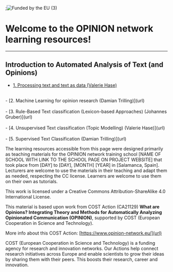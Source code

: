 
;![Funded by the EU (3)](https://github.com/user-attachments/assets/604b013b-b67c-4db5-a84b-27a1981039b7)

# Welcome to the OPINION network learning resources! 
---

## Introduction to Automated Analysis of Text (and Opinions) <br>
- [1. Processing text and text as data (Valerie Hase)](url) <br>
<br>
- [2. Machine Learning for opinion research (Damian Trilling)](url) <br>
<br>
- [3. Rule-Based Text classification (Lexicon-based Approaches) (Johannes Gruber)](url) <br>
<br>
- [4. Unsupervised Text classification (Topic Modelling) (Valerie Hase)](url) <br>
<br>
- [5. Supervised Text Classification (Damian Trilling)](url) <br>



The learning resources accessible from this page were designed primarily as teaching materials for the OPINION network training school [NAME OF SCHOOL WITH LINK TO THE SCHOOL PAGE ON PROJECT WEBSITE] that took place from [DAY] to [DAY], [MONTH] [YEAR] in [Salamanca, Spain]. Lecturers are welcome to use the materials in their teaching and adapt them as needed, respecting the CC license. Learners are welcome to use them on their own as tutorials. <br>

This work is licensed under a Creative Commons Attribution-ShareAlike 4.0 International License. <br>

This material is based upon work from COST Action (CA21129) **What are Opinions? Integrating Theory and Methods for Automatically Analyzing Opinionated Communication (OPINION)**, supported by COST (European Cooperation in Science and Technology). <br>

More info about this COST Action: [https://www.opinion-network.eu/](url)

COST (European Cooperation in Science and Technology) is a funding agency for research and innovation networks. Our Actions help connect research initiatives across Europe and enable scientists to grow their ideas by sharing them with their peers. This boosts their research, career and innovation.<br>
